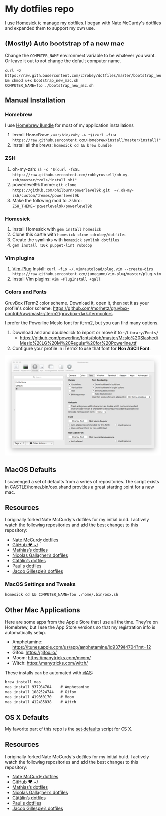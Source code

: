 # My dotfiles repo

I use [Homesick](https://github.com/technicalpickles/homesick) to manage my dotfiles.  I began with Nate McCurdy's dotfiles and expanded them to support my own use.

## (Mostly) Auto bootstrap of a new mac

Change the `COMPUTER_NAME` environment variable to be whatever you want. Or leave it out to not change the default computer name.

```
curl -O https://raw.githubusercontent.com/cdrobey/dotfiles/master/bootstrap_new_mac.sh && chmod u+x bootstrap_new_mac.sh
COMPUTER_NAME=foo ./bootstrap_new_mac.sh
```

## Manual Installation

### Homebrew

I use [Homebrew Bundle](https://github.com/Homebrew/homebrew-bundle) for most of my application installations

1. Install HomeBrew: `/usr/bin/ruby -e "$(curl -fsSL https://raw.githubusercontent.com/Homebrew/install/master/install)"`
1. Install all the brews: `homesick cd && brew bundle`

### ZSH

1. oh-my-zsh: `sh -c "$(curl -fsSL https://raw.githubusercontent.com/robbyrussell/oh-my-zsh/master/tools/install.sh)"`
1. powerlevel9k theme: `git clone https://github.com/bhilburn/powerlevel9k.git  ~/.oh-my-zsh/custom/themes/powerlevel9k`
1. Make the following mod to .zshrc:  `ZSH_THEME='powerlevel9k/powerlevel9k`

### Homesick

1. Install Homesick with `gem install homesick`
1. Clone this castle with `homesick clone cdrobey/dotfiles`
1. Create the symlinks with `homesick symlink dotfiles`
1. `gem install r10k puppet-lint rubocop`

### Vim plugins

1. [Vim-Plug](https://github.com/junegunn/vim-plug) Install: `curl -fLo ~/.vim/autoload/plug.vim --create-dirs https://raw.githubusercontent.com/junegunn/vim-plug/master/plug.vim`
1. Install Vim plugins: `vim +PlugInstall +qall`

### Colors and Fonts

GruvBox iTerm2 color scheme. Download it, open it, then set it as your profile's color scheme: <https://github.com/morhetz/gruvbox-contrib/raw/master/iterm2/gruvbox-dark.itermcolors>


I prefer the Powerline Meslo font for iterm2, but you can find many options.
1. Download and and doubleclick to import or move it to `~/Library/Fonts/`
    * <https://github.com/powerline/fonts/blob/master/Meslo%20Slashed/Meslo%20LG%20M%20Regular%20for%20Powerline.ttf>
1. Configure your profile in iTerm2 to use that font for **Non ASCII Font**:

![](screenshots/iterm_text_options.png)

## MacOS Defaults
I scavenged a set of defaults from a series of repositories.  The script exists in CASTLE/home/.bin/osx.shand provides a great starting point for a new mac.

## Resources

I originally forked Nate McCurdy's dotfiles for my initial build.  I actively watch the following repositories and add the best changes to this repository:

- [Nate McCurdy dotfiles](https://github.com/natemccurdy/dotfiles)
- [GitHub ❤ ~/](http://dotfiles.github.com/)
- [Mathias’s dotfiles](https://github.com/mathiasbynens/dotfiles)
- [Nicolas Gallagher’s dotfiles](https://github.com/necolas/dotfiles)
- [Cătălin’s dotfiles](https://github.com/alrra/dotfiles)
- [Paul's dotfiles](https://github.com/paulirish/dotfiles)
- [Jacob Gillespie’s dotfiles](https://github.com/jacobwg/dotfiles)
### MacOS Settings and Tweaks

```
homesick cd && COMPUTER_NAME=foo ./home/.bin/osx.sh
```

## Other Mac Applications

Here are some apps from the Apple Store that I use all the time. They're on Homebrew, but I use the App Store versions so that my registration info is automatically setup.

* Amphetamine: <https://itunes.apple.com/us/app/amphetamine/id937984704?mt=12>
* Gifox: <https://gifox.io/>
* Moom: <https://manytricks.com/moom/>
* Witch: <https://manytricks.com/witch/>

These installs can be automated with [MAS](https://github.com/mas-cli/mas):

```
brew install mas
mas install 937984704    # Amphetamine
mas install 1082624744   # Gifox
mas install 419330170    # Moom
mas install 412485838    # Witch
```

## OS X Defaults

My favorite part of this repo is the [set-defaults](osx/set-defaults.sh) script for OS X.

## Resources

I originally forked Nate McCurdy's dotfiles for my initial build.  I actively watch the following repositories and add the best changes to this repository:

- [Nate McCurdy dotfiles](https://github.com/natemccurdy/dotfiles)
- [GitHub ❤ ~/](http://dotfiles.github.com/)
- [Mathias’s dotfiles](https://github.com/mathiasbynens/dotfiles)
- [Nicolas Gallagher’s dotfiles](https://github.com/necolas/dotfiles)
- [Cătălin’s dotfiles](https://github.com/alrra/dotfiles)
- [Paul's dotfiles](https://github.com/paulirish/dotfiles)
- [Jacob Gillespie’s dotfiles](https://github.com/jacobwg/dotfiles)
